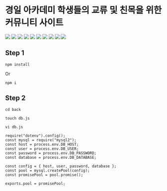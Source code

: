  # 경일 아카데미 학생들의 교류 및 친목을 위한 커뮤니티 사이트
  
  <img src="https://img.shields.io/badge/html-E34F26?style=for-the-badge&logo=html5&logoColor=white">
  <img src="https://img.shields.io/badge/css-1572B6?style=for-the-badge&logo=css3&logoColor=white">
  <img src="https://img.shields.io/badge/react-61DAFB?style=for-the-badge&logo=react&logoColor=black">
  <img src="https://img.shields.io/badge/javascript-F7DF1E?style=for-the-badge&logo=javascript&logoColor=black">
  <img src="https://img.shields.io/badge/TypeScript-3178C6?style=for-the-badge&logo=typescript&logoColor=black">
  <img src="https://img.shields.io/badge/Node.js-339933?style=for-the-badge&logo=node.js&logoColor=black">
  <img src="https://img.shields.io/badge/Solidity-363636?style=for-the-badge&logo=solidity&logoColor=white">
  <img src="https://img.shields.io/badge/Python-38A1CE?style=for-the-badge&logo=python&logoColor=white">
  <img src="https://img.shields.io/badge/ReduxSaga-999999?style=for-the-badge&logo=redux%20saga&logoColor=white">
  <img src="https://img.shields.io/badge/Next.js-000000?style=for-the-badge&logo=next.js&logoColor=white">


## Step 1

```
npm install
```

Or

```
npm i
```

## Step 2 

```
cd back
```

```
touch db.js
```

```
vi db.js
```

```
require("dotenv").config();
const mysql = require("mysql2");
const host = process.env.DB_HOST;
const user = process.env.DB_USER;
const password = process.env.DB_PASSWORD;
const database = process.env.DB_DATABASE;

const config = { host, user, password, database };
const pool = mysql.createPool(config);
const promisePool = pool.promise();

exports.pool = promisePool;

```
